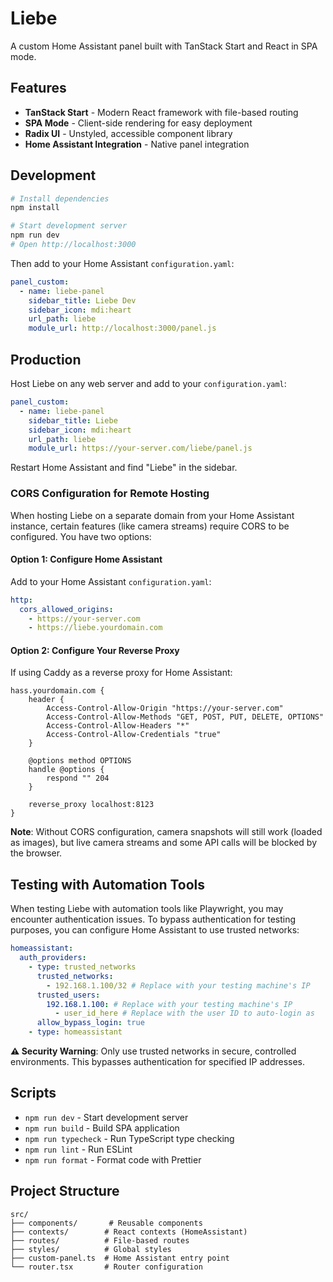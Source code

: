 # Liebe

A custom Home Assistant panel built with TanStack Start and React in SPA mode.

## Features

- **TanStack Start** - Modern React framework with file-based routing
- **SPA Mode** - Client-side rendering for easy deployment
- **Radix UI** - Unstyled, accessible component library
- **Home Assistant Integration** - Native panel integration

## Development

```bash
# Install dependencies
npm install

# Start development server
npm run dev
# Open http://localhost:3000
```

Then add to your Home Assistant `configuration.yaml`:

```yaml
panel_custom:
  - name: liebe-panel
    sidebar_title: Liebe Dev
    sidebar_icon: mdi:heart
    url_path: liebe
    module_url: http://localhost:3000/panel.js
```

## Production

Host Liebe on any web server and add to your `configuration.yaml`:

```yaml
panel_custom:
  - name: liebe-panel
    sidebar_title: Liebe
    sidebar_icon: mdi:heart
    url_path: liebe
    module_url: https://your-server.com/liebe/panel.js
```

Restart Home Assistant and find "Liebe" in the sidebar.

### CORS Configuration for Remote Hosting

When hosting Liebe on a separate domain from your Home Assistant instance, certain features (like camera streams) require CORS to be configured. You have two options:

#### Option 1: Configure Home Assistant

Add to your Home Assistant `configuration.yaml`:

```yaml
http:
  cors_allowed_origins:
    - https://your-server.com
    - https://liebe.yourdomain.com
```

#### Option 2: Configure Your Reverse Proxy

If using Caddy as a reverse proxy for Home Assistant:

```caddyfile
hass.yourdomain.com {
    header {
        Access-Control-Allow-Origin "https://your-server.com"
        Access-Control-Allow-Methods "GET, POST, PUT, DELETE, OPTIONS"
        Access-Control-Allow-Headers "*"
        Access-Control-Allow-Credentials "true"
    }
    
    @options method OPTIONS
    handle @options {
        respond "" 204
    }
    
    reverse_proxy localhost:8123
}
```

**Note**: Without CORS configuration, camera snapshots will still work (loaded as images), but live camera streams and some API calls will be blocked by the browser.

## Testing with Automation Tools

When testing Liebe with automation tools like Playwright, you may encounter authentication issues. To bypass authentication for testing purposes, you can configure Home Assistant to use trusted networks:

```yaml
homeassistant:
  auth_providers:
    - type: trusted_networks
      trusted_networks:
        - 192.168.1.100/32 # Replace with your testing machine's IP
      trusted_users:
        192.168.1.100: # Replace with your testing machine's IP
          - user_id_here # Replace with the user ID to auto-login as
      allow_bypass_login: true
    - type: homeassistant
```

**⚠️ Security Warning**: Only use trusted networks in secure, controlled environments. This bypasses authentication for specified IP addresses.

## Scripts

- `npm run dev` - Start development server
- `npm run build` - Build SPA application
- `npm run typecheck` - Run TypeScript type checking
- `npm run lint` - Run ESLint
- `npm run format` - Format code with Prettier

## Project Structure

```
src/
├── components/       # Reusable components
├── contexts/        # React contexts (HomeAssistant)
├── routes/          # File-based routes
├── styles/          # Global styles
├── custom-panel.ts  # Home Assistant entry point
└── router.tsx       # Router configuration
```
